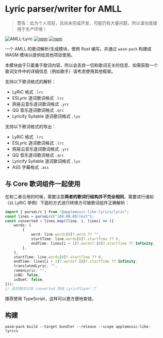 # Lyric parser/writer for AMLL

> 警告：此为个人项目，且尚未完成开发，可能仍有大量问题，所以请勿直接用于生产环境！

![AMLL-Lyric](https://img.shields.io/badge/Lyric-%23FB8C84?label=Apple%20Music-like%20Lyrics&labelColor=%23FB5C74)
[![npm](https://img.shields.io/npm/dt/%40applemusic-like-lyrics/lyric)](https://www.npmjs.com/package/@applemusic-like-lyrics/lyric)
[![npm](https://img.shields.io/npm/v/%40applemusic-like-lyrics%2Flyric)](https://www.npmjs.com/package/@applemusic-like-lyrics/lyric)

一个 AMLL 的歌词解析/生成模块，使用 Rust 编写，并通过 `wasm-pack`
构建成 WASM 模块以提供给其他项目使用。

本模块由于只着重于歌词内容，所以会丢弃一切和歌词无关的信息，如需获取一个歌词文件中的详细信息（例如歌手）请考虑使用其他框架。

支持以下歌词格式的解析：
- LyRiC 格式 `.lrc`
- ESLyric 逐词歌词格式 `.lrc`
- 网易云音乐逐词歌词格式 `.yrc`
- QQ 音乐逐词歌词格式 `.qrc`
- Lyricify Syllable 逐词歌词格式 `.lys`

支持以下歌词格式的导出：
- LyRiC 格式 `.lrc`
- ESLyric 逐词歌词格式 `.lrc`
- 网易云音乐逐词歌词格式 `.yrc`
- QQ 音乐逐词歌词格式 `.qrc`
- Lyricify Syllable 逐词歌词格式 `.lys`
- ASS 字幕格式 `.ass`

## 与 Core 歌词组件一起使用

在和二者合用的时候，需要注意**两者的歌词行结构并不完全相同**，需要进行诸如（以 LyRiC 举例）下面的方式进行转换方可被歌词组件正确解析：

```typescript
import { parseLrc } from "@applemusic-like-lyrics/lyric";
const lines = parseLrc("[00:00.00]test");
const converted = lines.map((line, i, lines) => ({
    words: [
        {
            word: line.words[0]?.word ?? "",
            startTime: line.words[0]?.startTime ?? 0,
            endTime: lines[i + 1]?.words?.[0]?.startTime ?? Infinity,
        },
    ],
    startTime: line.words[0]?.startTime ?? 0,
    endTime: lines[i + 1]?.words?.[0]?.startTime ?? Infinity,
    translatedLyric: "",
    romanLyric: "",
    isBG: false,
    isDuet: false,
}));
// 此时就可以将 converted 传给 LyricPlayer 了
```

推荐使用 TypeScript，这样可以更方便地查错。

## 构建

```shell
wasm-pack build --target bundler --release --scope applemusic-like-lyrics
```
